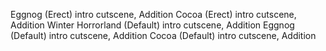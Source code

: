 Eggnog (Erect) intro cutscene, Addition
Cocoa (Erect) intro cutscene, Addition
Winter Horrorland (Default) intro cutscene, Addition
Eggnog (Default) intro cutscene, Addition
Cocoa (Default) intro cutscene, Addition